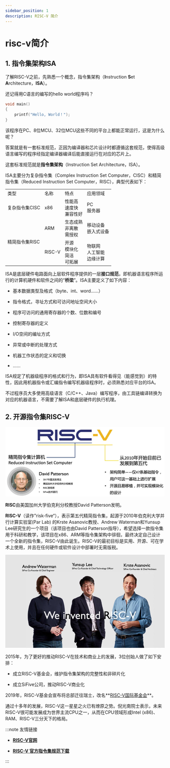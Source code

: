 ```yaml
---
sidebar_position: 1
description: RISC-V 简介
---
```


# risc-v简介

## 1. 指令集架构ISA

了解RISC-V之前，先熟悉一个概念，指令集架构（**I**nstruction **S**et **A**rchitecture，**ISA**）。

还记得用C语言的编写的hello world程序吗？

``` c
void main()
{
    printf("Hello, World！");
}
```

该程序在PC、8位MCU、32位MCU这些不同的平台上都能正常运行，这是为什么呢？

答案就是有一套标准规范，正因为编译器和芯片设计时都遵循这套规范，使得高级语言编写的程序经指定编译器编译后能直接运行在对应的芯片上。

这套标准规范就是**指令集架构**（Instruction Set Architecture，ISA）。

ISA主要分为复杂指令集（Complex Instruction Set Computer，CISC）和精简指令集（Reduced Instruction Set Computer，RISC），典型代表如下：

<table>
    <tr>
        <td>类型</td>
        <td>名称</td>
        <td>特点</td>
        <td>应用领域</td>
    </tr>
    <tr>
        <td>复杂指令集CISC</td>
        <td>x86</td>
        <td>性能高<br/> 速度快<br/> 兼容性好</td>
        <td>PC<br/>服务器</td>
    </tr>
    <tr>
        <td rowspan="2">精简指令集RISC</td>
        <td>ARM</td>
        <td>生态成熟<br/>非离散<br/>需授权</td>
        <td>移动设备<br/>嵌入式设备</td>
    </tr>
     <tr>
        <td>RISC-V</td>
        <td>开源<br/>模块化<br/>简洁<br/>可拓展</td>
        <td>物联网<br/>人工智能<br/>边缘计算</td>
    </tr>
</table>




ISA是底层硬件电路面向上层软件程序提供的一层**接口规范**，即机器语言程序所运行的计算机硬件和软件之间的“**桥梁**”。ISA主要定义了如下内容：

* 基本数据类型及格式（byte、int、word……）

* 指令格式，寻址方式和可访问地址空间大小

* 程序可访问的通用寄存器的个数、位数和编号

* 控制寄存器的定义

* I/O空间的编址方式

* 异常或中断的处理方式

* 机器工作状态的定义和切换

* ……

ISA规定了机器级程序的格式和行为，即ISA具有软件看得见（能感觉到）的特性，因此用机器指令或汇编指令编写机器级程序时，必须熟悉对应平台的ISA。

不过程序员大多使用高级语言（C/C++、Java）编写程序，由工具链编译转换为对应的机器语言，不需要了解ISA和底层硬件的执行机理。

## 2. 开源指令集RISC-V

![riscv_1](img\riscv_1.png)



**RISC**由美国加州大学伯克利分校教授David Patterson发明。

**RISC-V**（读作”risk-five“），表示第五代精简指令集，起源于2010年伯克利大学并行计算实验室(Par Lab) 的Krste Asanovic教授、Andrew Waterman和Yunsup Lee研究生的一个项目（该项目也由David Patterson指导），希望选择一款指令集用于科研和教学，该项目在x86、ARM等指令集架构中徘徊，最终决定自己设计一个全新的指令集，RISC-V由此诞生。RISC-V的最初目标是实用、开源、可在学术上使用，并且在任何硬件或软件设计中部署时无需版税。

![riscv_2](img\riscv_2.png)

2015年，为了更好的推动RISC-V在技术和商业上的发展，3位创始人做了如下安排：

* 成立RISC-V基金会，维护指令集架构的完整性和非碎片化

* 成立SiFive公司，推动RISC-V商业化

2019年，RISC-V基金会宣布将总部迁往瑞士，改名**[RISC-V国际基金会](https://riscv.org/)**。

通过十多年的发展，RISC-V这一星星之火已有燎原之势。倪光南院士表示，未来RISC-V很可能发展成为世界主流CPU之一，从而在CPU领域形成Intel (x86)、RAM、RISC-V三分天下的格局。

:::note 友情链接

- [**RISC-V官网**](https://riscv.org/)

- [**RISC-V 官方指令集规范下载**](https://riscv.org/technical/specifications/ )

:::


